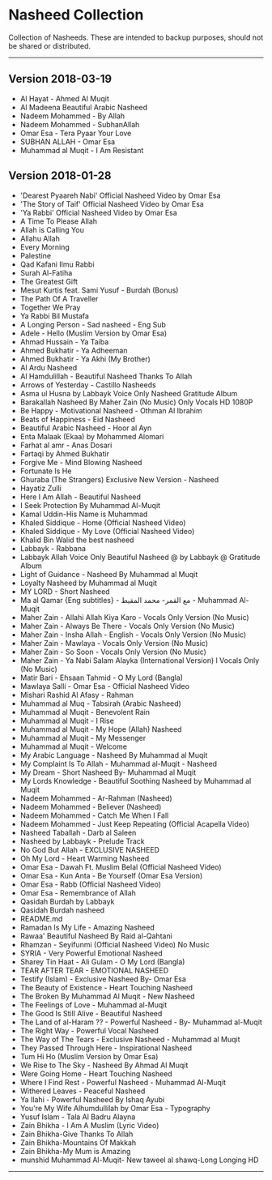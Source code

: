 # Nasheed Collection

Collection of Nasheeds. These are intended to backup purposes, should not be shared or distributed.

--- 
## Version 2018-03-19
- Al Hayat - Ahmed Al Muqit
- Al Madeena  Beautiful Arabic Nasheed
- Nadeem Mohammed -  By Allah
- Nadeem Mohammed - SubhanAllah
- Omar Esa - Tera Pyaar  Your Love 
- SUBHAN ALLAH - Omar Esa
- Muhammad al Muqit - I Am Resistant

## Version 2018-01-28

- 'Dearest Pyaareh Nabi' Official Nasheed Video by Omar Esa
- 'The Story of Taif' Official Nasheed Video by Omar Esa
- 'Ya Rabbi' Official Nasheed Video by Omar Esa
- A Time To Please Allah
- Allah is Calling You
- Allahu Allah
- Every Morning
- Palestine
- Qad Kafani Ilmu Rabbi
- Surah Al-Fatiha
- The Greatest Gift
- Mesut Kurtis feat. Sami Yusuf - Burdah (Bonus)
- The Path Of A Traveller
- Together We Pray
- Ya Rabbi Bil Mustafa
- A Longing Person - Sad nasheed - Eng Sub
- Adele - Hello (Muslim Version by Omar Esa)
- Ahmad Hussain - Ya Taiba
- Ahmed Bukhatir - Ya Adheeman
- Ahmed Bukhatir - Ya Akhi (My Brother)
- Al Ardu Nasheed
- Al Hamdulillah - Beautiful Nasheed Thanks To Allah
- Arrows of Yesterday - Castillo Nasheeds
- Asma ul Husna by Labbayk  Voice Only Nasheed  Gratitude Album
- Barakallah Nasheed By Maher Zain (No Music) Only Vocals HD 1080P
- Be Happy - Motivational Nasheed - Othman Al Ibrahim
- Beats of Happiness - Eid Nasheed
- Beautiful Arabic Nasheed - Hoor al Ayn
- Enta Malaak (Ekaa) by Mohammed Alomari
- Farhat al amr - Anas Dosari
- Fartaqi by Ahmed Bukhatir
- Forgive Me - Mind Blowing Nasheed
- Fortunate Is He
- Ghuraba (The Strangers) Exclusive New Version - Nasheed
- Hayatiz Zulli
- Here I Am Allah - Beautiful Nasheed
- I Seek Protection By Muhammad Al-Muqit
- Kamal Uddin-His Name is Muhammad
- Khaled Siddique - Home (Official Nasheed Video)
- Khaled Siddique - My Love (Official Nasheed Video)
- Khalid Bin Walid the best nasheed
- Labbayk - Rabbana
- Labbayk Allah Voice Only Beautiful Nasheed @ by Labbayk @ Gratitude Album
- Light of Guidance - Nasheed By Muhammad al Muqit
- Loyalty Nasheed by Muhammad al Muqit
- MY LORD - Short Nasheed
- Ma al Qamar {Eng subtitles} - مع القمر- محمد المقيط - Muhammad Al-Muqit
- Maher Zain - Allahi Allah Kiya Karo - Vocals Only Version (No Music)
- Maher Zain - Always Be There - Vocals Only Version (No Music)
- Maher Zain - Insha Allah - English - Vocals Only Version (No Music)
- Maher Zain - Mawlaya - Vocals Only Version (No Music)
- Maher Zain - So Soon - Vocals Only Version (No Music)
- Maher Zain - Ya Nabi Salam Alayka (International Version) l Vocals Only (No Music)
- Matir Bari - Ehsaan Tahmid - O My Lord (Bangla)
- Mawlaya Salli - Omar Esa - Official Nasheed Video
- Mishari Rashid Al Afasy - Rahman
- Muhammad al Muq - Tabsirah (Arabic Nasheed)
- Muhammad al Muqit - Benevolent Rain
- Muhammad al Muqit - I Rise
- Muhammad al Muqit - My Hope (Allah) Nasheed
- Muhammad al Muqit - My Messenger
- Muhammad al Muqit - Welcome
- My Arabic Language - Nasheed By Muhammad al Muqit
- My Complaint Is To Allah - Muhammad al-Muqit - Nasheed
- My Dream - Short Nasheed By- Muhammad al Muqit
- My Lords Knowledge - Beautiful Soothing Nasheed by Muhammad al Muqit
- Nadeem Mohammed - Ar-Rahman (Nasheed)
- Nadeem Mohammed - Believer (Nasheed)
- Nadeem Mohammed - Catch Me When I Fall
- Nadeem Mohammed - Just Keep Repeating (Official Acapella Video)
- Nasheed Taballah - Darb al Saleen
- Nasheed by Labbayk - Prelude Track
- No God But Allah - EXCLUSIVE NASHEED
- Oh My Lord - Heart Warming Nasheed
- Omar Esa - Dawah Ft. Muslim Belal (Official Nasheed Video)
- Omar Esa - Kun Anta - Be Yourself (Omar Esa Version)
- Omar Esa - Rabb (Official Nasheed Video)
- Omar Esa - Remembrance of Allah
- Qasidah Burdah by Labbayk
- Qasidah Burdah nasheed
- README.md
- Ramadan Is My Life - Amazing Nasheed
- Rawaa' Beautiful Nasheed By Raid al-Qahtani
- Rhamzan - Seyifunmi (Official Nasheed Video)  No Music
- SYRIA - Very Powerful Emotional Nasheed
- Sharey Tin Haat - Ali Gulam - O My Lord (Bangla)
- TEAR AFTER TEAR - EMOTIONAL NASHEED
- Testify (Islam) - Exclusive Nasheed By- Omar Esa
- The Beauty of Existence - Heart Touching Nasheed
- The Broken By Muhammad Al Muqit - New Nasheed
- The Feelings of Love - Muhammad al-Muqit
- The Good Is Still Alive - Beautiful Nasheed
- The Land of al-Haram ?? - Powerful Nasheed - By- Muhammad al-Muqit
- The Right Way - Powerful Vocal Nasheed
- The Way of The Tears - Exclusive Nasheed - Muhammad al Muqit
- They Passed Through Here - Inspirational Nasheed
- Tum Hi Ho (Muslim Version by Omar Esa)
- We Rise to The Sky - Nasheed By Ahmad Al Muqit
- Were Going Home - Heart Touching Nasheed
- Where I Find Rest - Powerful Nasheed - Muhammad Al-Muqit
- Withered Leaves - Peaceful Nasheed
- Ya Ilahi - Powerful Nasheed By Ishaq Ayubi
- You're My Wife Alhumdullilah by Omar Esa - Typography
- Yusuf Islam - Tala Al Badru Alayna
- Zain Bhikha - I Am A Muslim (Lyric Video)
- Zain Bhikha-Give Thanks To Allah
- Zain Bhikha-Mountains Of Makkah
- Zain Bhikha-My Mum is Amazing
- munshid Muhammad Al-Muqit- New taweel al shawq-Long Longing HD
--- 